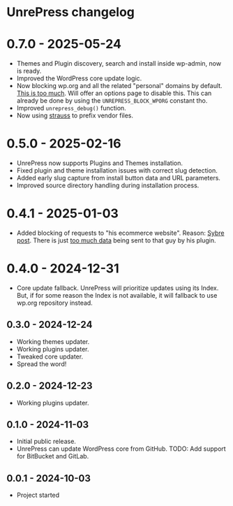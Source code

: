 # UnrePress changelog

# 0.7.0 - 2025-05-24
* Themes and Plugin discovery, search and install inside wp-admin, now is ready.
* Improved the WordPress core update logic.
* Now blocking wp.org and all the related "personal" domains by default. [This is too much](https://www.reddit.com/r/Wordpress/comments/1ktpzv3/wordpress_68_seems_to_be_breaking_update/). Will offer an options page to disable this. This can already be done by using the `UNREPRESS_BLOCK_WPORG` constant tho.
* Improved `unrepress_debug()` function.
* Now using [strauss](https://github.com/BrianHenryIE/strauss) to prefix vendor files.

# 0.5.0 - 2025-02-16
* UnrePress now supports Plugins and Themes installation.
* Fixed plugin and theme installation issues with correct slug detection.
* Added early slug capture from install button data and URL parameters.
* Improved source directory handling during installation process.

# 0.4.1 - 2025-01-03
* Added blocking of requests to "his ecommerce website". Reason: [Sybre post](https://x.com/SybreWaaijer/status/1875230654054752374). There is just [too much data](https://x.com/SybreWaaijer/status/1875230672756858980) being sent to that guy by his plugin.

# 0.4.0 - 2024-12-31
* Core update fallback. UnrePress will prioritize updates using its Index. But, if for some reason the Index is not available, it will fallback to use wp.org repository instead.

## 0.3.0 - 2024-12-24
* Working themes updater.
* Working plugins updater.
* Tweaked core updater.
* Spread the word!

## 0.2.0 - 2024-12-23
* Working plugins updater.

## 0.1.0 - 2024-11-03
* Initial public release.
* UnrePress can update WordPress core from GitHub. TODO: Add support for BitBucket and GitLab.

## 0.0.1 - 2024-10-03
* Project started
